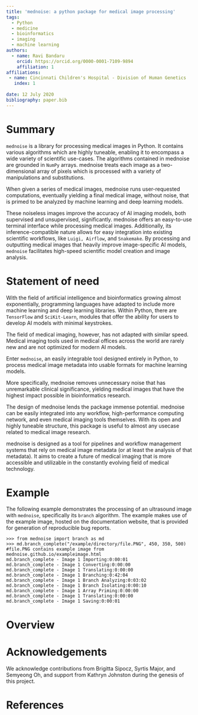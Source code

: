 ```yaml
---
title: 'mednoise: a python package for medical image processing'
tags:
  - Python
  - medicine
  - bioinformatics
  - imaging
  - machine learning
authors:
  - name: Ravi Bandaru
    orcid: https://orcid.org/0000-0001-7109-9894
    affiliation: 1
affiliations:
 - name: Cincinnati Children's Hospital - Division of Human Genetics
   index: 1
   
date: 12 July 2020
bibliography: paper.bib
---
```


# Summary

`mednoise` is a library for processing medical images in Python. It contains various algorithms which are highly tuneable, enabling it to encompass a wide variety of scientific use-cases. The algorithms contained in mednoise are grounded in `NumPy` arrays. mednoise treats each image as a two-dimensional array of pixels which is processed with a variety of manipulations and substitutions. 

When given a series of medical images, mednoise runs user-requested computations, eventually yielding a final medical image, without noise, that is primed to be analyzed by machine learning and deep learning models.

These noiseless images improve the accuracy of AI imaging models, both supervised and unsupervised, significantly. mednoise offers an easy-to-use terminal interface while processing medical images. Additionally, its inference-compatible nature allows for easy integration into existing scientific workflows, like `Luigi, Airflow`, and `Snakemake`. By processing and outputting medical images that heavily improve image-specific AI models, `mednoise` facilitates high-speed scientific model creation and image analysis.

# Statement of need

With the field of artificial intelligence and bioinformatics growing almost exponentially, programming languages have adapted to include more machine learning and deep learning libraries. Within Python, there are `TensorFlow` and `SciKit-Learn`, modules that offer the ability for users to develop AI models with minimal keystrokes.

The field of medical imaging, however, has not adapted with similar speed. Medical imaging tools used in medical offices across the world are rarely new and are not optimized for modern AI models.

Enter `mednoise`, an easily integrable tool designed entirely in Python, to process medical image metadata into usable formats for machine learning models.

More specifically, mednoise removes unnecessary noise that has unremarkable clinical significance, yielding medical images that have the highest impact possible in bioinformatics research.

The design of mednoise lends the package immense potential. mednoise can be easily integrated into any workflow, high-performance computing network, and even medical imaging tools themselves. With its open and highly tuneable structure, this package is useful to almost any usecase related to medical image research.

mednoise is designed as a tool for pipelines and workflow management systems that rely on medical image metadata (or at least the analysis of that metadata). It aims to create a future of medical imaging that is more accessible and utilizable in the constantly evolving field of medical technology.

# Example
The following example demonstrates the processing of an ultrasound image with `mednoise`, specifically its `branch` algorithm. The example
makes use of the example image, hosted on the documentation website, that is provided for generation of reproducible bug reports. 

    >>> from mednoise import branch as md
    >>> md.branch_complete("/example/directory/file.PNG", 450, 350, 500) #file.PNG contains example image from mednoise.github.io/exampleimage.html
    md.branch_complete - Image 1 Importing:0:00:01
    md.branch_complete - Image 1 Converting:0:00:00
    md.branch_complete - Image 1 Translating:0:00:00
    md.branch_complete - Image 1 Branching:0:42:04
    md.branch_complete - Image 1 Branch Analyzing:0:03:02
    md.branch_complete - Image 1 Branch Isolating:0:00:10
    md.branch_complete - Image 1 Array Priming:0:00:00
    md.branch_complete - Image 1 Translating:0:00:00
    md.branch_complete - Image 1 Saving:0:00:01

# Overview

# Acknowledgements

We acknowledge contributions from Brigitta Sipocz, Syrtis Major, and Semyeong
Oh, and support from Kathryn Johnston during the genesis of this project.

# References

